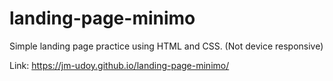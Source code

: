 # landing-page-minimo
Simple landing page practice using HTML and CSS. (Not device responsive)

Link: https://jm-udoy.github.io/landing-page-minimo/
